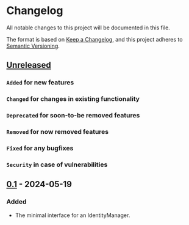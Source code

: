 # Changelog
All notable changes to this project will be documented in this file.

The format is based on [Keep a Changelog](https://keepachangelog.com/en/1.0.0/),
and this project adheres to [Semantic Versioning](https://semver.org/spec/v2.0.0.html).

## [Unreleased]
### `Added` for new features

### `Changed` for changes in existing functionality

### `Deprecated` for soon-to-be removed features

### `Removed` for now removed features

### `Fixed` for any bugfixes

### `Security` in case of vulnerabilities

## [0.1] - 2024-05-19
### Added
- The minimal interface for an IdentityManager.

[Unreleased]: https://github.com/WorkOfStan/seablast-interfaces/compare/v0.1...HEAD
[0.1]: https://github.com/WorkOfStan/seablast-interfaces/releases/tag/v0.1
